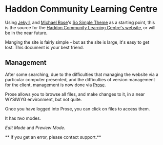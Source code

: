 # Haddon Community Learning Centre

Using [Jekyll](http://jekyllrb.com), and [Michael Rose](http://mademistakes.com/)'s [So Simple Theme](http://mmistakes.github.io/so-simple-theme/) as a starting point, this is the source for the [Haddon Community Learning Centre's website](http://www.haddonlearning.org.au/), or will be in the near future.

Manging the site is fairly simple - but as the site is large, it's easy to get lost. This document is your best friend.

## Management
After some searching, due to the difficulties that managing the website via a particular computer presented, and the difficulties of version management for the client, management is now done via [Prose](https://prose.io).

Prose allows you to browse all files, and make changes to it, in a near WYSIWYG environment, but not quite.

Once you have logged into Prose, you can click on files to access them.

It has *two* modes.

*Edit Mode* and *Preview Mode*.



** If you get an error, please contact support.**
